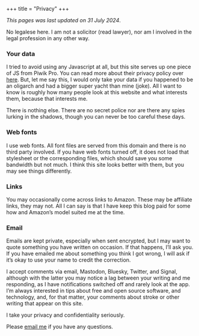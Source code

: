+++
title = "Privacy"
+++

_This pages was last updated on 31 July 2024_.

No legalese here. I am not a solicitor (read lawyer), nor am I involved in the legal profession in any other way. 

### Your data

I tried to avoid using any Javascript at all, but this site serves up one piece of JS from Piwik Pro. You can read more about their privacy policy over [here](https://help.piwik.pro/support/privacy/). But, let me say this, I would only take your data if you happened to be an oligarch and had a bigger super yacht than mine (joke). All I want to know is roughly how many people look at this website and what interests them, because that interests me.

There is nothing else. There are no secret police nor are there any spies lurking in the shadows, though you can never be too careful these days. 

### Web fonts

I use web fonts. All font files are served from this domain and there is no third party involved. If you have web fonts turned off, it does not load that stylesheet or the corresponding files, which should save you some bandwidth but not much. I think this site looks better with them, but you may see things differently.

### Links

You may occasionally come across links to Amazon. These may be affiliate links, they may not. All I can say is that I have keep this blog paid for some how and Amazon’s model suited me at the time.

### Email

Emails are kept private, especially when sent encrypted, but I may want to quote something you have written on occasion. If that happens, I’ll ask you. If you have emailed me about something you think I got wrong, I will ask if it’s okay to use your name to credit the correction.

I accept comments via email, Mastodon, Bluesky, Twitter, and Signal, although with the latter you may notice a lag between your writing and me responding, as I have notifications switched off and rarely look at the app. I’m always interested in tips about free and open source software, and technology, and, for that matter, your comments about stroke or other writing that appear on this site. 

I take your privacy and confidentiality seriously.

Please [email me](/contact) if you have any questions.